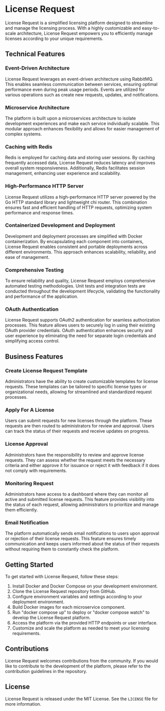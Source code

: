 # License Request

License Request is a simplified licensing platform designed to streamline and manage the licensing process. With a highly customizable and easy-to-scale architecture, License Request empowers you to efficiently manage licenses according to your unique requirements.

## Technical Features

### Event-Driven Architecture

License Request leverages an event-driven architecture using RabbitMQ. This enables seamless communication between services, ensuring optimal performance even during peak usage periods. Events are utilized for various operations such as create new requests, updates, and notifications.

### Microservice Architecture

The platform is built upon a microservices architecture to isolate development experiences and make each service individually scalable. This modular approach enhances flexibility and allows for easier management of complex systems.

### Caching with Redis

Redis is employed for caching data and storing user sessions. By caching frequently accessed data, License Request reduces latency and improves overall system responsiveness. Additionally, Redis facilitates session management, enhancing user experience and scalability.

### High-Performance HTTP Server

License Request utilizes a high-performance HTTP server powered by the Go HTTP standard library and lightweight chi router. This combination ensures fast and efficient handling of HTTP requests, optimizing system performance and response times.

### Containerized Development and Deployment

Development and deployment processes are simplified with Docker containerization. By encapsulating each component into containers, License Request enables consistent and portable deployments across different environments. This approach enhances scalability, reliability, and ease of management.

### Comprehensive Testing

To ensure reliability and quality, License Request employs comprehensive automated testing methodologies. Unit tests and integration tests are conducted throughout the development lifecycle, validating the functionality and performance of the application.

### OAuth Authentication

License Request supports OAuth2 authentication for seamless authorization processes. This feature allows users to securely log in using their existing OAuth provider credentials. OAuth authentication enhances security and user experience by eliminating the need for separate login credentials and simplifying access control.

## Business Features

### Create License Request Template

Administrators have the ability to create customizable templates for license requests. These templates can be tailored to specific license types or organizational needs, allowing for streamlined and standardized request processes.

### Apply For A License

Users can submit requests for new licenses through the platform. These requests are then routed to administrators for review and approval. Users can track the status of their requests and receive updates on progress.

### License Approval

Administrators have the responsibility to review and approve license requests. They can assess whether the request meets the necessary criteria and either approve it for issuance or reject it with feedback if it does not comply with requirements.

### Monitoring Request

Administrators have access to a dashboard where they can monitor all active and submitted license requests. This feature provides visibility into the status of each request, allowing administrators to prioritize and manage them efficiently.

### Email Notification

The platform automatically sends email notifications to users upon approval or rejection of their license requests. This feature ensures timely communication and keeps users informed about the status of their requests without requiring them to constantly check the platform.

## Getting Started

To get started with License Request, follow these steps:

1. Install Docker and Docker Compose on your development environment.
2. Clone the License Request repository from GitHub.
3. Configure environment variables and settings according to your deployment environment.
4. Build Docker images for each microservice component.
5. Run "docker compose up" to deploy or "docker compose watch" to develop the License Request platform.
6. Access the platform via the provided HTTP endpoints or user interface.
7. Customize and scale the platform as needed to meet your licensing requirements.

## Contributions

License Request welcomes contributions from the community. If you would like to contribute to the development of the platform, please refer to the contribution guidelines in the repository.

## License

License Request is released under the MIT License. See the `LICENSE` file for more information.
